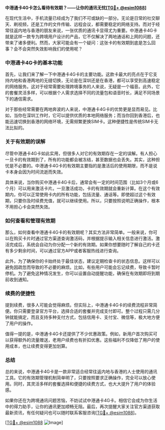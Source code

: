 **中港通卡4G卡怎么看待有效期？——让你的通讯无忧[[TG💪+ @esim1088](https://t.me/s/esim1088)]**

在现代生活中，手机流量已经成为了我们不可或缺的一部分。无论是日常的社交聊天、刷视频，还是工作的文件传输、远程会议，都需要稳定的网络支持。而对于经常往返内地与香港的朋友来说，一张优质的通讯卡显得尤为重要。中港通卡4G卡就是这样一款专为跨境用户设计的产品，它不仅解决了两地通话和上网的问题，还带来了诸多便利。然而，大家可能会有一个疑问：这张卡的有效期到底是怎么回事？会不会突然失效影响我们的使用呢？

### 中港通卡4G卡的基本功能

首先，让我们来了解一下中港通卡4G卡的主要功能。这款卡最大的亮点在于它支持内地和香港两地的无缝切换，无论是在深圳还是在香港，都可以享受到高速稳定的网络服务。这对于经常需要处理跨境事务的人来说，无疑是一个福音。此外，它的套餐灵活多样，可以根据个人需求选择不同的流量包和语音时长，满足不同场景下的通信需求。

对于那些经常需要在两地奔波的人来说，中港通卡4G卡的优势更是显而易见。比如，当你在深圳工作时，它可以提供优质的本地网络服务；而当你回到香港后，也能迅速切换到香港的网络环境，无需频繁更换SIM卡。这种便捷性是传统SIM卡无法比拟的。

### 关于有效期的误解

尽管中港通卡4G卡如此实用，但很多人对它的有效期存在一定的误解。有人担心一旦卡的有效期到了，所有的功能都会被冻结，甚至数据也会丢失。其实，这种担忧是不必要的。中港通卡4G卡的有效期主要指的是激活后的使用期限，而不是说卡本身会因为时间流逝而失效。

具体来说，当你购买中港通卡4G卡后，通常会有一定的时间范围（比如3个月或6个月）可以用来激活卡片。一旦激活成功，卡的有效期就会重新计算。在这个有效期内，你可以正常使用卡内的所有功能，包括流量、通话等。即使超过这个有效期，只要你及时续费充值，就可以继续使用。所以，只要按照说明正确操作，根本不用担心卡会突然失效。

### 如何查看和管理有效期

那么，如何查看中港通卡4G卡的有效期呢？其实方法非常简单。一般来说，你可以在购买卡片时通过官方渠道查询激活码，并根据提示输入相关信息进行激活。激活完成后，系统会自动为你分配一个新的有效期。如果你想要随时了解自己的卡还有多少剩余时间，可以通过官方APP或者客服热线进行查询。

此外，为了确保你的卡始终处于最佳状态，建议定期检查卡的状态信息。这样可以避免因疏忽而导致的不必要的麻烦。比如，有些用户可能会忘记续费，导致卡暂时停机。为了避免这种情况发生，你可以设置自动提醒功能，确保在有效期即将到期前收到通知。

### 续费的便捷性

提到续费，很多人可能会觉得麻烦。但实际上，中港通卡4G卡的续费流程非常简便。你只需要登录官方平台，选择合适的套餐并完成支付即可。整个过程只需几分钟就能搞定，而且支持多种支付方式，包括信用卡、支付宝、微信等，极大地方便了用户的操作。

值得一提的是，中港通卡4G卡还提供了不少优惠政策。例如，新用户首次购买可以获得额外的流量赠送，老用户续费也有折扣优惠。这些福利不仅降低了用户的使用成本，也让续费变得更加划算。

### 总结

总的来说，中港通卡4G卡是一款非常适合经常往返内地与香港的人士使用的通讯工具。它的有效期管理机制简单明了，只要按照要求正确操作，完全可以放心使用。同时，其灵活多样的套餐选择和便捷的续费方式，也大大提升了用户的体验感。

如果你还在为跨境通讯问题苦恼，不妨试试中港通卡4G卡。相信它会成为你生活中的得力助手，让你的通讯更加顺畅无阻。最后，再次提醒大家关注官方渠道获取最新资讯，有任何疑问也可以随时联系客服咨询[[TG💪+ @esim1088](https://t.me/s/esim1088)]。

[[TG💪+ @esim1088](https://t.me/s/esim1088) ![Image](https://i.postimg.cc/4NQfJmqS/Snipaste-2025-05-13-00-14-12.png)]